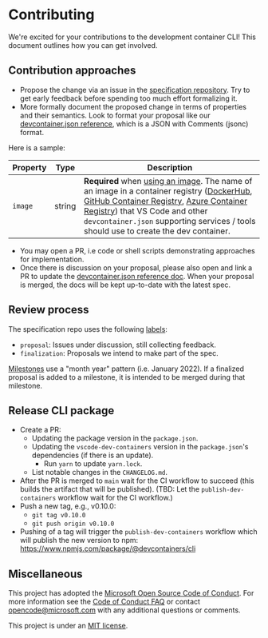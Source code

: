 # Contributing

We're excited for your contributions to the development container CLI! This document outlines how you can get involved. 

## Contribution approaches

- Propose the change via an issue in the [specification repository](https://github.com/microsoft/dev-container-spec/issues). Try to get early feedback before spending too much effort formalizing it.
- More formally document the proposed change in terms of properties and their semantics. Look to format your proposal like our [devcontainer.json reference](https://aka.ms/devcontainer.json), which is a JSON with Comments (jsonc) format.

Here is a sample:

| Property | Type | Description |
|----------|------|-------------|
| `image` | string | **Required** when [using an image](/docs/remote/create-dev-container.md#using-an-image-or-dockerfile). The name of an image in a container registry ([DockerHub](https://hub.docker.com), [GitHub Container Registry](https://docs.github.com/packages/guides/about-github-container-registry), [Azure Container Registry](https://azure.microsoft.com/services/container-registry/)) that VS Code and other `devcontainer.json` supporting services / tools should use to create the dev container. |

- You may open a PR, i.e code or shell scripts demonstrating approaches for implementation.
- Once there is discussion on your proposal, please also open and link a PR to update the [devcontainer.json reference doc](https://aka.ms/devcontainer.json). When your proposal is merged, the docs will be kept up-to-date with the latest spec.

## Review process

The specification repo uses the following [labels](https://github.com/microsoft/dev-container-spec/labels):

- `proposal`: Issues under discussion, still collecting feedback.
- `finalization`: Proposals we intend to make part of the spec.

[Milestones](https://github.com/microsoft/dev-container-spec/milestones) use a "month year" pattern (i.e. January 2022). If a finalized proposal is added to a milestone, it is intended to be merged during that milestone.

## Release CLI package

- Create a PR:
	- Updating the package version in the `package.json`.
	- Updating the `vscode-dev-containers` version in the `package.json`'s dependencies (if there is an update).
		- Run `yarn` to update `yarn.lock`.
	- List notable changes in the `CHANGELOG.md`.
- After the PR is merged to `main` wait for the CI workflow to succeed (this builds the artifact that will be published). (TBD: Let the `publish-dev-containers` workflow wait for the CI workflow.)
- Push a new tag, e.g., v0.10.0:
	- `git tag v0.10.0`
	- `git push origin v0.10.0`
- Pushing of a tag will trigger the `publish-dev-containers` workflow which will publish the new version to npm: https://www.npmjs.com/package/@devcontainers/cli

## Miscellaneous

This project has adopted the [Microsoft Open Source Code of Conduct](https://opensource.microsoft.com/codeofconduct/).
For more information see the [Code of Conduct FAQ](https://opensource.microsoft.com/codeofconduct/faq/) or
contact [opencode@microsoft.com](mailto:opencode@microsoft.com) with any additional questions or comments.

This project is under an [MIT license](LICENSE.txt).
